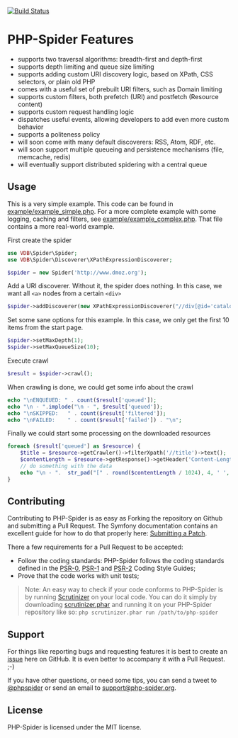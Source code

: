 [![Build Status](https://travis-ci.org/matthijsvandenbos/php-spider.png?branch=master)](https://travis-ci.org/matthijsvandenbos/php-spider)

PHP-Spider Features
======
- supports two traversal algorithms: breadth-first and depth-first
- supports depth limiting and queue size limiting
- supports adding custom URI discovery logic, based on XPath, CSS selectors, or plain old PHP
- comes with a useful set of prebuilt URI filters, such as Domain limiting
- supports custom filters, both prefetch (URI) and postfetch (Resource content)
- supports custom request handling logic
- dispatches useful events, allowing developers to add even more custom behavior
- supports a politeness policy
- will soon come with many default discoverers: RSS, Atom, RDF, etc.
- will soon support multiple queueing and persistence mechanisms (file, memcache, redis)
- will eventually support distributed spidering with a central queue

Usage
-----
This is a very simple example. This code can be found in [example/example_simple.php](https://github.com/matthijsvandenbos/php-spider/blob/master/example/example_simple.php). For a more complete example with
some logging, caching and filters, see [example/example_complex.php](https://github.com/matthijsvandenbos/php-spider/blob/master/example/example_complex.php). That file contains a more real-world example.

First create the spider
```php
use VDB\Spider\Spider;
use VDB\Spider\Discoverer\XPathExpressionDiscoverer;

$spider = new Spider('http://www.dmoz.org');
```
Add a URI discoverer. Without it, the spider does nothing. In this case, we want all `<a>` nodes from a certain `<div>`

```php
$spider->addDiscoverer(new XPathExpressionDiscoverer("//div[@id='catalogs']//a"));
```
Set some sane options for this example. In this case, we only get the first 10 items from the start page.
```php
$spider->setMaxDepth(1);
$spider->setMaxQueueSize(10);
```
Execute crawl
```php
$result = $spider->crawl();
```
When crawling is done, we could get some info about the crawl
```php
echo "\nENQUEUED: " . count($result['queued']);
echo "\n - ".implode("\n - ", $result['queued']);
echo "\nSKIPPED:   " . count($result['filtered']);
echo "\nFAILED:    " . count($result['failed']) . "\n";
```
Finally we could start some processing on the downloaded resources
```php
foreach ($result['queued'] as $resource) {
    $title = $resource->getCrawler()->filterXpath('//title')->text();
    $contentLength = $resource->getResponse()->getHeader('Content-Length');
    // do something with the data
    echo "\n - ".  str_pad("[" . round($contentLength / 1024), 4, ' ', STR_PAD_LEFT) . "KB] $title";
}
```
Contributing
------------
Contributing to PHP-Spider is as easy as Forking the repository on Github and submitting a Pull Request. 
The Symfony documentation contains an excellent guide for how to do that properly here: [Submitting a Patch](http://symfony.com/doc/current/contributing/code/patches.html#step-1-setup-your-environment).

There a few requirements for a Pull Request to be accepted:
- Follow the coding standards: PHP-Spider follows the coding standards defined in the [PSR-0](https://github.com/php-fig/fig-standards/blob/master/accepted/PSR-0.md), [PSR-1](https://github.com/php-fig/fig-standards/blob/master/accepted/PSR-1-basic-coding-standard.md) and [PSR-2](https://github.com/php-fig/fig-standards/blob/master/accepted/PSR-2-coding-style-guide.md) Coding Style Guides;
- Prove that the code works with unit tests;

> Note: An easy way to check if your code conforms to PHP-Spider is by running [Scrutinizer](https://scrutinizer-ci.com/) on your local code. You can do it simply by downloading [scrutinizer.phar](https://scrutinizer-ci.com/scrutinizer.phar) and running it on your PHP-Spider repository like so: `php scrutinizer.phar run /path/to/php-spider`

Support
-------
For things like reporting bugs and requesting features it is best to create an [issue](https://github.com/matthijsvandenbos/php-spider/issues) here on GitHub. It is even better to accompany it with a Pull Request. ;-)

If you have other questions, or need some tips, you can send a tweet to [@phpspider](https://twitter.com/phpspider) or send an email to support@php-spider.org.

License
-------
PHP-Spider is licensed under the MIT license.
